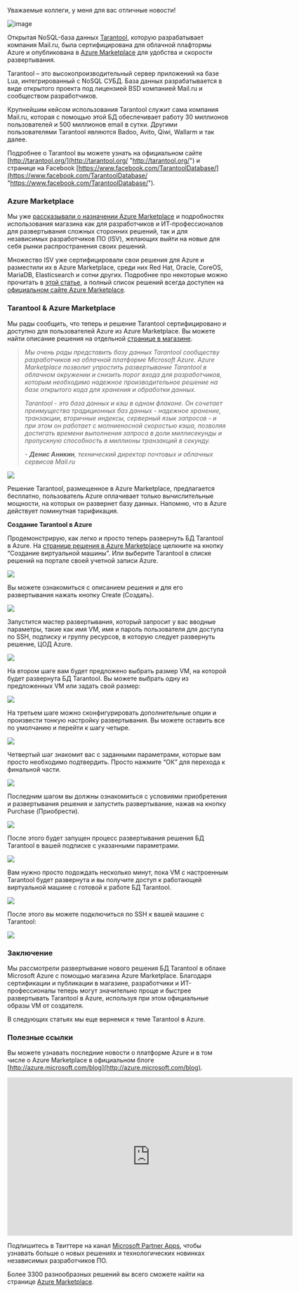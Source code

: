Уважаемые коллеги, у меня для вас отличные новости!

![image](https://habrastorage.org/getpro/habr/post_images/116/76b/f0b/11676bf0b9048d8aa4a8d7fd04e87039.png)

Открытая NoSQL-база данных [Tarantool](http://tarantool.org/), которую разрабатывает компания Mail.ru, была сертифицирована для облачной плафтормы Azure и опубликована в [Azure Marketplace](https://azure.microsoft.com/ru-ru/marketplace/virtual-machines/all/) для удобства и скорости развертывания.

Tarantool – это высокопроизводительный сервер приложений на базе Lua, интегрированный с NoSQL СУБД. База данных разрабатывается в виде открытого проекта под лицензией BSD компанией Mail.ru и сообществом разработчиков.

Крупнейшим кейсом использования Tarantool служит сама компания Mail.ru, которая с помощью этой БД обеспечивает работу 30 миллионов пользователей и 500 миллионов email в сутки. Другими пользователями Tarantool являются Badoo, Avito, Qiwi, Wallarm и так далее.

Подробнее о Tarantool вы можете узнать на официальном сайте [http://tarantool.org/](http://tarantool.org/ "http://tarantool.org/") и странице на Facebook [https://www.facebook.com/TarantoolDatabase/](https://www.facebook.com/TarantoolDatabase/ "https://www.facebook.com/TarantoolDatabase/").

<cut>

### Azure Marketplace

Мы уже [рассказывали о назначении Azure Marketplace](https://habrahabr.ru/company/microsoft/blog/264449/) и подробностях использования магазина как для разработчиков и ИТ-профессионалов для развертывания сложных сторонних решений, так и для независимых разработчиков ПО (ISV), желающих выйти на новые для себя рынки распространения своих решений.

Множество ISV уже сертифицировали свои решения для Azure и разместили их в Azure Marketplace, среди них Red Hat, Oracle, CoreOS, MariaDB, Elasticsearch и сотни других. Подробнее про некоторые можно прочитать в [этой статье](https://habrahabr.ru/company/microsoft/blog/278367/), а полный список решений всегда доступен на [официальном сайте Azure Marketplace](https://azure.microsoft.com/ru-ru/marketplace/virtual-machines/all/).

### Tarantool & Azure Marketplace

Мы рады сообщить, что теперь и решение Tarantool сертифицировано и доступно для пользователей Azure из Azure Marketplace. Вы можете найти описание решения на отдельной [странице в магазине](https://azure.microsoft.com/ru-ru/marketplace/partners/my-com/tarantool/).

> _Мы очень рады представить базу данных Tarantool сообществу разработчиков на облачной платформе Microsoft Azure. Azure Marketplace позволит упростить развертывание Tarantool в облачном окружении и снизить порог входа для разработчиков, которым необходимо надежное производительное решение на базе открытого кода для хранения и обработки данных._
> 
> _Tarantool - это база данных и кэш в одном флаконе. Он сочетает преимущества традиционных баз данных - надежное хранение, транзакции, вторичные индексы, серверный язык запросов - и при этом он работает с молниеносной скоростью кэша, позволяя достигать времени выполнения запроса в доли миллисекунды и пропускную способность в миллионы транзакций в секунду._
> 
> _- **Денис Аникин**, технический директор почтовых и облачных сервисов Mail.ru_

![](https://habrastorage.org/files/b1c/200/958/b1c2009583c848d28659ea60d3d9fe54.png)

Решение Tarantool, размещенное в Azure Marketplace, предлагается бесплатно, пользователь Azure оплачивает только вычислительные мощности, на которых он развернет базу данных. Напомню, что в Azure действует поминутная тарификация.

**Создание Tarantool в Azure**

Продемонстрирую, как легко и просто теперь развернуть БД Tarantool в Azure. На [странице решения в Azure Marketplace](https://azure.microsoft.com/ru-ru/marketplace/partners/my-com/tarantool/) щелкните на кнопку “Создание виртуальной машины”. Или выберите Tarantool в списке решений на портале своей учетной записи Azure.

![](https://habrastorage.org/files/6ce/959/8ee/6ce9598ee189417a99cfb195a28680d8.png)

Вы можете ознакомиться с описанием решения и для его развертывания нажать кнопку Create (Создать).

![](https://habrastorage.org/files/6a3/2eb/302/6a32eb3024c14ea58f03b1189372b39e.png)

Запустится мастер развертывания, который запросит у вас вводные параметры, такие как имя VM, имя и пароль пользователя для доступа по SSH, подписку и группу ресурсов, в которую следует развернуть решение, ЦОД Azure.

![](https://habrastorage.org/files/f84/2af/b27/f842afb275b64afca73b55653c337b7a.png)

На втором шаге вам будет предложено выбрать размер VM, на которой будет развернута БД Tarantool. Вы можете выбрать одну из предложенных VM или задать свой размер:

![](https://habrastorage.org/files/176/624/044/176624044c194e24a4b5b843c4fad4e4.png)

На третьем шаге можно сконфигурировать дополнительные опции и произвести тонкую настройку развертывания. Вы можете оставить все по умолчанию и перейти к шагу четыре.

![](https://habrastorage.org/files/9f9/aad/20b/9f9aad20bd1a4b7ba2c7a00cb25582e8.png)

Четвертый шаг знакомит вас с заданными параметрами, которые вам просто необходимо подтвердить. Просто нажмите “ОК” для перехода к финальной части.

![](https://habrastorage.org/files/764/8a3/946/7648a394692046699141e5ada273cb99.png)

Последним шагом вы должны ознакомиться с условиями приобретения и развертывания решения и запустить развертывание, нажав на кнопку Purchase (Приобрести).

![](https://habrastorage.org/files/88e/afa/255/88eafa2557844c1e8a42988f6300413c.png)

После этого будет запущен процесс развертывания решения БД Tarantool в вашей подписке с указанными параметрами.

![](https://habrastorage.org/files/73f/115/379/73f1153798484f95b41b788bc944ff0c.png)

Вам нужно просто подождать несколько минут, пока VM с настроенным Tarantool будет развернута и вы получите доступ к работающей виртуальной машине с готовой к работе БД Tarantool.

![](https://habrastorage.org/files/74e/67d/b4e/74e67db4e7944920af821b4ecc430b0c.png)

После этого вы можете подключиться по SSH к вашей машине с Tarantool:

![](https://habrastorage.org/files/427/1db/1c7/4271db1c75e94b9388633ce749b59821.png)

### Заключение

Мы рассмотрели развертывание нового решения БД Tarantool в облаке Microsoft Azure с помощью магазина Azure Marketplace. Благодаря сертификации и публикации в магазине, разработчики и ИТ-профессионалы теперь могут значительно проще и быстрее развертывать Tarantool в Azure, используя при этом официальные образы VM от создателя.

В следующих статьях мы еще вернемся к теме Tarantool в Azure.

### Полезные ссылки

Вы можете узнавать последние новости о платформе Azure и в том числе о Azure Marketplace в официальном блоге [http://azure.microsoft.com/blog](http://azure.microsoft.com/blog).

<iframe height="360" src="https://channel9.msdn.com/Series/Cloud-Azure-Introduction-to-the-web-services-for-development/azure-marketplace-russia/player" frameborder="0" width="650" allowfullscreen="allowfullscreen"></iframe>

Подпишитесь в Твиттере на канал [Microsoft Partner Apps](https://twitter.com/MSPartnerApps), чтобы узнавать больше о новых решениях и технологических новинках независимых разработчиков ПО.

Более 3300 разнообразных решений вы всего сможете найти на странице [Azure Marketplace](http://azure.microsoft.com/en-us/marketplace/).

</cut>
